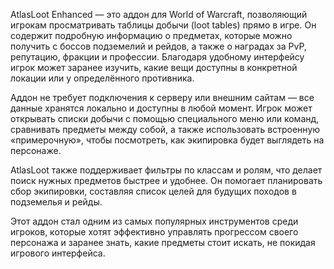AtlasLoot Enhanced — это аддон для World of Warcraft, позволяющий игрокам просматривать таблицы добычи (loot tables) прямо в игре. Он содержит подробную информацию о предметах, которые можно получить с боссов подземелий и рейдов, а также о наградах за PvP, репутацию, фракции и профессии. Благодаря удобному интерфейсу игрок может заранее изучить, какие вещи доступны в конкретной локации или у определённого противника.

Аддон не требует подключения к серверу или внешним сайтам — все данные хранятся локально и доступны в любой момент. Игрок может открывать списки добычи с помощью специального меню или команд, сравнивать предметы между собой, а также использовать встроенную «примерочную», чтобы посмотреть, как экипировка будет выглядеть на персонаже.

AtlasLoot также поддерживает фильтры по классам и ролям, что делает поиск нужных предметов быстрее и удобнее. Он помогает планировать сбор экипировки, составляя список целей для будущих походов в подземелья и рейды.

Этот аддон стал одним из самых популярных инструментов среди игроков, которые хотят эффективно управлять прогрессом своего персонажа и заранее знать, какие предметы стоит искать, не покидая игрового интерфейса.
